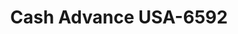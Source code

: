 ---
f_zip-code: 86001
f_state-code: AZ
title: Cash Advance USA-6592
f_phone: 928-774-1999
f_city-only: Flagstaff
f_address: 602 W Route 66 Unit B Flagstaff
f_location-unique-id: '6592'
slug: cash-advance-usa-6592
updated-on: '2024-05-30T13:46:58.046Z'
created-on: '2024-05-30T13:36:59.803Z'
published-on: '2024-05-30T13:54:32.469Z'
f_city-state: cms/city/flagstaff-az.md
f_company: cms/company/cash-advance-usa.md
f_state: cms/state/arizona.md
layout: '[payday-loan].html'
tags: payday-loan
---